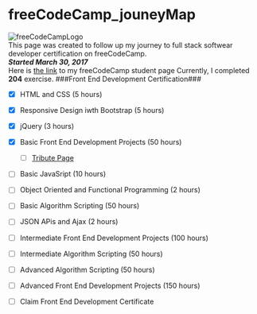 # freeCodeCamp_jouneyMap 
![freeCodeCampLogo](https://softwareengineeringdaily.com/wp-content/uploads/2017/01/freecodecamp.jpeg)  
This page was created to follow up my journey to full stack softwear developer certification on freeCodeCamp.  
**_Started March 30, 2017_**  
Here is [the link](https://www.freecodecamp.com/iimperator) to my freeCodeCamp student page
Currently, I completed **204** exercise.
###Front End Development Certification###  
 - [x] HTML and CSS (5 hours)
 - [x] Responsive Design iwth Bootstrap (5 hours)
 - [x] jQuery (3 hours)
 - [x] Basic Front End Development Projects (50 hours)
   - [ ] [Tribute Page](https://codepen.io/iimperator/pen/zZgZXj)
 - [ ] Basic JavaSript (10 hours)
 - [ ] Object Oriented and Functional Programming (2 hours)
 - [ ] Basic Algorithm Scripting (50 hours)
 - [ ] JSON APis and Ajax (2 hours)
 - [ ] Intermediate Front End Development Projects (100 hours)
 - [ ] Intermediate Algorithm Scripting (50 hours)
 - [ ] Advanced Algorithm Scripting (50 hours)
 - [ ] Advanced Front End Development Projects (150 hours)
 - [ ] Claim Front End Development Certificate
 

